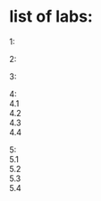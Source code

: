 # list of labs:  
1:  
  
2:  
  
3:  
  
4:  
4.1  
4.2  
4.3  
4.4  
  
5:  
5.1  
5.2  
5.3  
5.4  
